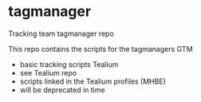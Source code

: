 # tagmanager
Tracking team tagmanager repo

This repo contains the scripts for the tagmanagers
GTM
- basic tracking scripts
Tealium
- see Tealium repo
- scripts linked in the Tealium profiles (MHBE)
- will be deprecated in time
